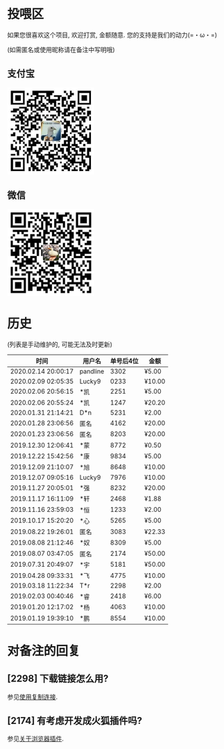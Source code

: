 # 投喂区
如果您很喜欢这个项目, 欢迎打赏, 金额随意. 您的支持是我们的动力(=・ω・=)

(如需匿名或使用昵称请在备注中写明哦)

## 支付宝

<img alt="支付宝" src="images/compressed/alipay.jpg" height="200">

## 微信

<img alt="微信" src="images/compressed/wechat.jpg" height="200">

# 历史

(列表是手动维护的, 可能无法及时更新)
<!--'单号'在支付宝中为'收款单号'-->

| 时间                | 用户名   | 单号后4位 | 金额   |
| ------------------- | -------- | --------- | ------ |
| 2020.02.14 20:00:17 | pandline | 3302      | ¥5.00  |
| 2020.02.09 02:05:35 | Lucky9   | 0233      | ¥10.00 |
| 2020.02.06 20:56:15 | *凯      | 2251      | ¥5.00  |
| 2020.02.06 20:55:24 | *凯      | 1247      | ¥20.20 |
| 2020.01.31 21:14:21 | D*n      | 5231      | ¥2.00  |
| 2020.01.28 23:06:56 | 匿名     | 4162      | ¥20.00 |
| 2020.01.23 23:06:56 | 匿名     | 8203      | ¥20.00 |
| 2019.12.30 12:06:41 | *蒙      | 8772      | ¥0.50  |
| 2019.12.22 15:42:56 | *康      | 9834      | ¥5.00  |
| 2019.12.09 21:10:07 | *旭      | 8648      | ¥10.00 |
| 2019.12.07 09:05:16 | Lucky9   | 7976      | ¥10.00 |
| 2019.11.27 20:05:01 | *强      | 8232      | ¥20.00 |
| 2019.11.17 16:11:09 | *轩      | 2468      | ¥1.88  |
| 2019.11.16 23:59:03 | *恒      | 1233      | ¥2.00  |
| 2019.10.17 15:20:20 | *心      | 5265      | ¥5.00  |
| 2019.08.22 19:26:01 | 匿名     | 3083      | ¥22.33 |
| 2019.08.08 21:12:46 | *奴      | 8309      | ¥5.00  |
| 2019.08.07 03:47:05 | 匿名     | 2174      | ¥50.00 |
| 2019.07.31 20:49:07 | *宇      | 5181      | ¥50.00 |
| 2019.04.28 09:33:31 | *飞      | 4775      | ¥10.00 |
| 2019.03.18 11:22:34 | T*r      | 2298      | ¥2.00  |
| 2019.02.03 00:40:46 | *睿      | 2418      | ¥6.00  |
| 2019.01.20 12:17:02 | *杨      | 4063      | ¥10.00 |
| 2019.01.19 19:39:10 | *鹏      | 8554      | ¥10.00 |

# 对备注的回复

## [2298] 下载链接怎么用?
参见[使用复制连接](https://github.com/the1812/Bilibili-Evolved/wiki/使用下载视频的复制链接).

## [2174] 有考虑开发成火狐插件吗?
参见[关于浏览器插件](browser-extensions.md).
